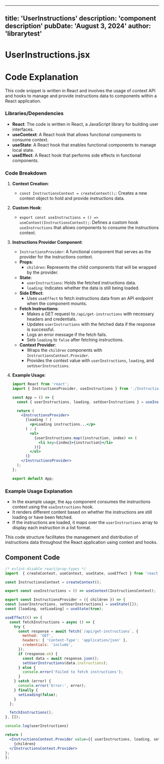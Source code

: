 ---
  title: 'UserInstructions'
  description: 'component description'
  pubDate: 'August 3, 2024'
  author: 'librarytest'
  ---
  
  
  
  # UserInstructions.jsx
  # Code Explanation

This code snippet is written in React and involves the usage of context API and hooks to manage and provide instructions data to components within a React application.

### Libraries/Dependencies
- **React**: The code is written in React, a JavaScript library for building user interfaces.
- **useContext**: A React hook that allows functional components to consume context.
- **useState**: A React hook that enables functional components to manage local state.
- **useEffect**: A React hook that performs side effects in functional components.

### Code Breakdown
1. **Context Creation**:
   - `const InstructionsContext = createContext();`: Creates a new context object to hold and provide instructions data.

2. **Custom Hook**:
   - `export const useInstructions = () => useContext(InstructionsContext);`: Defines a custom hook `useInstructions` that allows components to consume the instructions context.

3. **Instructions Provider Component**:
   - `InstructionsProvider`: A functional component that serves as the provider for the instructions context.
   - **Props**:
     - `children`: Represents the child components that will be wrapped by the provider.
   - **State**:
     - `userInstructions`: Holds the fetched instructions data.
     - `loading`: Indicates whether the data is still being loaded.
   - **Side Effect**:
     - Uses `useEffect` to fetch instructions data from an API endpoint when the component mounts.
   - **Fetch Instructions**:
     - Makes a GET request to `/api/get-instructions` with necessary headers and credentials.
     - Updates `userInstructions` with the fetched data if the response is successful.
     - Logs an error message if the fetch fails.
     - Sets `loading` to `false` after fetching instructions.
   - **Context Provider**:
     - Wraps the `children` components with `InstructionsContext.Provider`.
     - Provides the context value with `userInstructions`, `loading`, and `setUserInstructions`.

4. **Example Usage**:
   ```jsx
   import React from 'react';
   import { InstructionsProvider, useInstructions } from './InstructionsContext';

   const App = () => {
     const { userInstructions, loading, setUserInstructions } = useInstructions();

     return (
       <InstructionsProvider>
         {loading ? (
           <p>Loading instructions...</p>
         ) : (
           <ul>
             {userInstructions.map((instruction, index) => (
               <li key={index}>{instruction}</li>
             ))}
           </ul>
         )}
       </InstructionsProvider>
     );
   };

   export default App;
   ```

### Example Usage Explanation
- In the example usage, the `App` component consumes the instructions context using the `useInstructions` hook.
- It renders different content based on whether the instructions are still loading or have been fetched.
- If the instructions are loaded, it maps over the `userInstructions` array to display each instruction in a list format.

This code structure facilitates the management and distribution of instructions data throughout the React application using context and hooks.
  
  ## Component Code
  ```jsx
  /* eslint-disable react/prop-types */
import  { createContext, useContext, useState, useEffect } from 'react';

const InstructionsContext = createContext();

export const useInstructions = () => useContext(InstructionsContext);

export const InstructionsProvider = ({ children }) => {
  const [userInstructions, setUserInstructions] = useState([]);
  const [loading, setLoading] = useState(true);

  useEffect(() => {
    const fetchInstructions = async () => {
      try {
        const response = await fetch(`/api/get-instructions`, {
          method: 'GET',
          headers: { 'Content-Type': 'application/json' },
          credentials: 'include',
        });
        if (response.ok) {
          const data = await response.json();
          setUserInstructions(data.instructions);
        } else {
          console.error('Failed to fetch instructions');
        }
      } catch (error) {
        console.error('Error:', error);
      } finally {
        setLoading(false);
      }
    };

    fetchInstructions();
  }, []);

console.log(userInstructions)

  return (
    <InstructionsContext.Provider value={{ userInstructions, loading, setUserInstructions }}>
      {children}
    </InstructionsContext.Provider>
  );
};
  ```
  